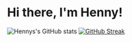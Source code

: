 # Hi there, I'm Henny! 

![Hennys's GitHub stats](https://github-readme-stats.vercel.app/api?username=HenrikeStahlhut&theme=vue&show_icons=true&hide_border=true)
[![GitHub Streak](https://streak-stats.demolab.com/?user=HenrikeStahlhut&theme=vue&hide_border=true)](https://git.io/streak-stats)
